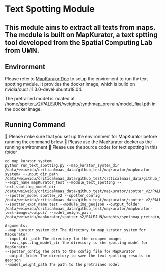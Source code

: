 # Text Spotting Module
## This module aims to extract all texts from maps. The module is built on MapKurator, a text sptting tool developed from the Spatial Computing Lab from UMN.

## Environment 
Please refer to [MapKurator Doc](https://knowledge-computing.github.io/mapkurator-doc/#/docs/install1) to setup the enviroment to run the text spotting module. It provides the docker image, which is build on nvidia/cuda:11.3.0-devel-ubuntu18.04.

The pretrained model is located at /home/spotter\_v2/PALEJUN/weights/synthmap\_pretrain/model_final.pth in the docker image.

## Running Command
🔴 Please make sure that you set up the environment for MapKurator before running the command below
🔴 Please use the MapKurator docker as the running environment
🔴 Please use the source codes for text spotting in this folder
```
cd map_kurator_system
python run_text_spotting.py --map_kurator_system_dir /data/weiweidu/criticalmaas_data/github_test/mapkurator/mapkurator-system/ --input_dir_path /data/weiweidu/criticalmaas_data/github_test/criticalmaas_data/github_test/output_crop/AK_Dillingham_g1000_s500/ --expt_name mapKurator_test --module_text_spotting --text_spotting_model_dir /data/weiweidu/criticalmaas_data/github_test/mapkurator/spotter_v2/PALEJUN/ --spotter_model spotter_v2 --spotter_config /data/weiweidu/criticalmaas_data/github_test/mapkurator/spotter_v2/PALEJUN/configs/PALEJUN/SynthMap/SynthMap_Polygon.yaml --spotter_expt_name test --module_img_geojson --output_folder /data/weiweidu/criticalmaas_data/github_test/mapkurator/mapkurator-test-images/output/ --model_weight_path /data/weiweidu/mapkurator/spotter_v2/PALEJUN/weights/synthmap_pretrain/model_final.pth
```

```
Arguments:
--map_kurator_system_dir The directory to map_kurator_system for MapKurator
--input_dir_path The directory for the cropped images
--text_spotting_model_dir The directory to the spotting model for MapKurator
--spotter_config The path to the config file for MapKurator
--output_folder The directory to save the text spotting results in geojson
--model_weight_path The path to the pretrained model
```
